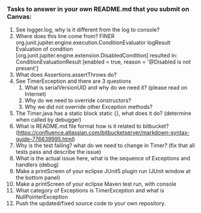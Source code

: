 ### Tasks to answer in your own README.md that you submit on Canvas:

1.  See logger.log, why is it different from the log to console?
1.  Where does this line come from? FINER org.junit.jupiter.engine.execution.ConditionEvaluator logResult Evaluation of condition [org.junit.jupiter.engine.extension.DisabledCondition] resulted in: ConditionEvaluationResult [enabled = true, reason = '@Disabled is not present']
1.  What does Assertions.assertThrows do?
1.  See TimerException and there are 3 questions
    1.  What is serialVersionUID and why do we need it? (please read on Internet)
    2.  Why do we need to override constructors?
    3.  Why we did not override other Exception methods?	
1.  The Timer.java has a static block static {}, what does it do? (determine when called by debugger)
1.  What is README.md file format how is it related to bitbucket? (https://confluence.atlassian.com/bitbucketserver/markdown-syntax-guide-776639995.html)
1.  Why is the test failing? what do we need to change in Timer? (fix that all tests pass and describe the issue)
1.  What is the actual issue here, what is the sequence of Exceptions and handlers (debug)
1.  Make a printScreen of your eclipse JUnit5 plugin run (JUnit window at the bottom panel) 
1.  Make a printScreen of your eclipse Maven test run, with console
1.  What category of Exceptions is TimerException and what is NullPointerException
1.  Push the updated/fixed source code to your own repository.